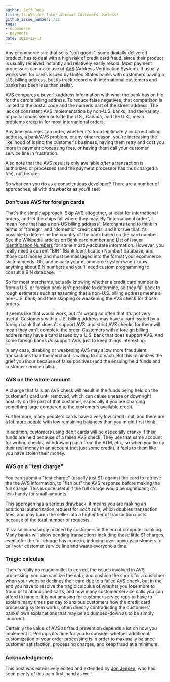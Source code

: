 ```yaml
---
author: Jeff Boes
title: Is AVS for International Customers Useless?
github_issue_number: 732
tags:
- ecommerce
- payments
date: 2012-12-13
---
```


Any ecommerce site that sells "soft goods", some digitally delivered product, has to deal with a high risk of credit card fraud, since their product is usually received instantly and relatively easily resold. Most payment processors can make use of [AVS](http://en.wikipedia.org/wiki/Address_Verification_System) (Address Verification System). It usually works well for cards issued by United States banks with customers having a U.S. billing address, but its track record with international customers and banks has been less than stellar.

AVS compares a buyer's address information with what the bank has on file for the card's billing address. To reduce false negatives, that comparison is limited to the postal code and the numeric part of the street address. The lack of consistent AVS implementation by non-U.S. banks, and the variety of postal codes seen outside the U.S., Canada, and the U.K., mean problems creep in for most international orders.

Any time you reject an order, whether it's for a legitimately incorrect billing address, a bank/AVS problem, or any other reason, you're increasing the likelihood of losing the customer's business, having them retry and cost you more in payment processing fees, or having them call your customer service line in frustration.

Also note that the AVS result is only available *after* a transaction is authorized or processed (and the payment processor has thus charged a fee), not before.

So what can you do as a conscientious developer? There are a number of approaches, all with drawbacks as you'll see:

### Don't use AVS for foreign cards

That's the simple approach. Skip AVS altogether, at least for international orders, and let the chips fall where they may. By "international order", I mean "one that has a non-US billing address". Merchants tend to think in terms of "foreign" and "domestic" credit cards, and it's true that it's possible to determine the country of the bank based on the card number. See the Wikipedia articles on [Bank card number](http://en.wikipedia.org/wiki/Bank_card_number) and [List of Issuer Identification Numbers](http://en.wikipedia.org/wiki/List_of_Issuer_Identification_Numbers) for some mostly-accurate information. However, you really need a current "BIN" (Bank Identification Number) database, and those cost money and must be massaged into the format your ecommerce system needs. Oh, and usually your ecommerce system won't know anything about BIN numbers and you'll need custom programming to consult a BIN database.

So for most merchants, actually knowing whether a credit card number is from a U.S. or foreign bank isn't possible to determine, so they fall back to rough estimates such as assuming that a non-U.S. billing address means a non-U.S. bank, and then skipping or weakening the AVS check for those orders.

It seems like that would work, but it's wrong so often that it's not very useful. Customers with a U.S. billing address may have a card issued by a foreign bank that doesn't support AVS, and strict AVS checks for them will mean they can't complete the order. Customers with a foreign billing address may have a card issued by a U.S. bank that does support AVS. And some foreign banks *do* support AVS, just to keep things interesting.

In any case, disabling or weakening AVS may allow more fraudulent transactions than the merchant is willing to stomach. But this minimizes the grief you incur because of false positives (and the ensuing held funds and customer service calls).

### AVS on the whole amount

A charge that fails an AVS check will result in the funds being held on the customer's card until removed, which can cause unease or downright hostility on the part of that customer, especially if you are charging something large compared to the customer's available credit.

Furthermore, many people's cards have a very low credit limit, and there are a [lot more people](http://mymoneycounselor.com/credit-card-debt-trends) with low remaining balances than you might first think.

In addition, customers using debit cards will be especially cranky if their funds are held because of a failed AVS check. They use that same account for writing checks, withdrawing cash from the ATM, etc., so when you tie up their real money in an account (not just some credit), it feels to them like you have stolen their money.

### AVS on a "test charge"

You can submit a "test charge" (usually just $1) against the card to retrieve the the AVS information, to "fish out" the AVS response before making the full charge. This is quite useful if the full charge would be significant; it's less handy for small amounts.

This approach has a serious drawback: it means you are making an additional authorization request for *each sale*, which doubles transaction fees, and may bump the seller into a higher tier of transaction costs because of the total number of requests.

It is also increasingly noticed by customers in the era of computer banking. Many banks will show pending transactions including these little $1 charges, even after the full charge has come in, inducing over-anxious customers to call your customer service line and waste everyone's time.

### Tragic calculus

There's really no magic bullet to correct the issues involved in AVS processing: you can sanitize the data, and cushion the shock for a customer when your website declines their card due to a failed AVS check, but in the end you have to resolve the tragic calculus of whether you lose more to fraud or to abandoned carts, and how many customer service calls you can afford to handle. It is not amusing for customer service reps to have to explain many times per day to anxious customers how the credit card processing system works, often directly contradicting the customers' banks' own explanations that may be so dumbed-down as to be simply incorrect.

Certainly the value of AVS as fraud prevention depends a lot on how you implement it. Perhaps it's time for you to consider whether additional customization of your order processing is in order to maximally balance customer satisfaction, processing charges, and keep fraud at a minimum.

### Acknowledgments

This post was extensively edited and extended by [Jon Jensen](/team/jon-jensen), who has seen plenty of this pain first-hand as well.
